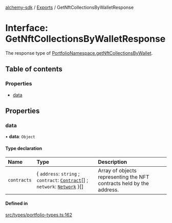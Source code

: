 [alchemy-sdk](../README.md) / [Exports](../modules.md) / GetNftCollectionsByWalletResponse

# Interface: GetNftCollectionsByWalletResponse

The response type of [PortfolioNamespace.getNftCollectionsByWallet](../classes/PortfolioNamespace.md#getnftcollectionsbywallet).

## Table of contents

### Properties

- [data](GetNftCollectionsByWalletResponse.md#data)

## Properties

### data

• **data**: `Object`

#### Type declaration

| Name | Type | Description |
| :------ | :------ | :------ |
| `contracts` | { `address`: `string` ; `contract`: [`Contract`](../classes/Contract.md)[] ; `network`: [`Network`](../enums/Network.md)  }[] | Array of objects representing the NFT contracts held by the address. |

#### Defined in

[src/types/portfolio-types.ts:162](https://github.com/alchemyplatform/alchemy-sdk-js/blob/873c9882/src/types/portfolio-types.ts#L162)
